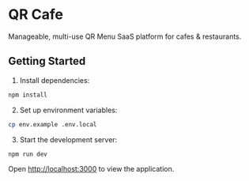 # QR Cafe

Manageable, multi-use QR Menu SaaS platform for cafes & restaurants.

## Getting Started

1. Install dependencies:
```bash
npm install
```

2. Set up environment variables:
```bash
cp env.example .env.local
```

3. Start the development server:
```bash
npm run dev
```

Open [http://localhost:3000](http://localhost:3000) to view the application.